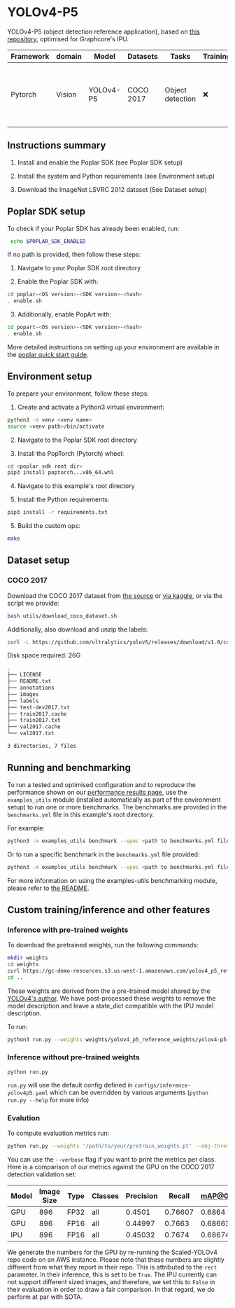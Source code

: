 # YOLOv4-P5
YOLOv4-P5 (object detection reference application), based on [this repository](https://github.com/WongKinYiu/ScaledYOLOv4), optimised for Graphcore's IPU.

| Framework | domain | Model | Datasets | Tasks| Training| Inference | Reference |
|-------------|-|------|-------|-------|-------|---|---|
| Pytorch | Vision | YOLOv4-P5 | COCO 2017 | Object detection | ❌ | ✅ | [Scaled-YOLOv4: Scaling Cross Stage Partial Network](https://arxiv.org/abs/2011.08036) |


## Instructions summary
1. Install and enable the Poplar SDK (see Poplar SDK setup)

2. Install the system and Python requirements (see Environment setup)

3. Download the ImageNet LSVRC 2012 dataset (See Dataset setup)


## Poplar SDK setup
To check if your Poplar SDK has already been enabled, run:
```bash
 echo $POPLAR_SDK_ENABLED
 ```

If no path is provided, then follow these steps:
1. Navigate to your Poplar SDK root directory

2. Enable the Poplar SDK with:
```bash 
cd poplar-<OS version>-<SDK version>-<hash>
. enable.sh
```

3. Additionally, enable PopArt with:
```bash 
cd popart-<OS version>-<SDK version>-<hash>
. enable.sh
```

More detailed instructions on setting up your environment are available in the [poplar quick start guide](https://docs.graphcore.ai/projects/graphcloud-poplar-quick-start/en/latest/).


## Environment setup
To prepare your environment, follow these steps:

1. Create and activate a Python3 virtual environment:
```bash
python3 -m venv <venv name>
source <venv path>/bin/activate
```

2. Navigate to the Poplar SDK root directory

3. Install the PopTorch (Pytorch) wheel:
```bash
cd <poplar sdk root dir>
pip3 install poptorch...x86_64.whl
```

4. Navigate to this example's root directory

5. Install the Python requirements:
```bash
pip3 install -r requirements.txt
```

5. Build the custom ops:
```bash
make
```


## Dataset setup

### COCO 2017
Download the COCO 2017 dataset from [the source](http://images.cocodataset.org/zips/) or [via kaggle](https://www.kaggle.com/datasets/awsaf49/coco-2017-dataset), or via the script we provide:
```bash
bash utils/download_coco_dataset.sh
```

Additionally, also download  and unzip the labels:
```bash
curl -L https://github.com/ultralytics/yolov5/releases/download/v1.0/coco2017labels.zip -o coco2017labels.zip && unzip -q coco2017labels.zip -d '<dataset path>' && rm coco2017labels.zip
```

Disk space required: 26G

```bash
.
├── LICENSE
├── README.txt
├── annotations
├── images
├── labels
├── test-dev2017.txt
├── train2017.cache
├── train2017.txt
├── val2017.cache
└── val2017.txt

3 directories, 7 files
```


## Running and benchmarking
To run a tested and optimised configuration and to reproduce the performance shown on our [performance results page](https://www.graphcore.ai/performance-results), use the `examples_utils` module (installed automatically as part of the environment setup) to run one or more benchmarks. The benchmarks are provided in the `benchmarks.yml` file in this example's root directory.

For example:

```bash
python3 -m examples_utils benchmark --spec <path to benchmarks.yml file>
```

Or to run a specific benchmark in the `benchmarks.yml` file provided:

```bash
python3 -m examples_utils benchmark --spec <path to benchmarks.yml file> --benchmark <name of benchmark>
```

For more information on using the examples-utils benchmarking module, please refer to [the README](https://github.com/graphcore/examples-utils/blob/master/examples_utils/benchmarks/README.md).


## Custom training/inference and other features

### Inference with pre-trained weights
To download the pretrained weights, run the following commands:
```bash
mkdir weights
cd weights
curl https://gc-demo-resources.s3.us-west-1.amazonaws.com/yolov4_p5_reference_weights.tar.gz -o yolov4_p5_reference_weights.tar.gz && tar -zxvf yolov4_p5_reference_weights.tar.gz && rm yolov4_p5_reference_weights.tar.gz
cd ..
```
These weights are derived from the a pre-trained model shared by the [YOLOv4's author](https://github.com/WongKinYiu/ScaledYOLOv4). We have post-processed these weights to remove the model description and leave a state_dict compatible with the IPU model description.

To run:
```bash
python3 run.py --weights weights/yolov4_p5_reference_weights/yolov4-p5-sd.pt
```

### Inference without pre-trained weights

```console
python run.py
```
`run.py` will use the default config defined in `configs/inference-yolov4p5.yaml` which can be overridden by various arguments (`python run.py --help` for more info)

### Evalution

To compute evaluation metrics run:
```bash
python run.py --weights '/path/to/your/pretrain_weights.pt' --obj-threshold 0.001 --class-conf-threshold 0.001
```
You can use the `--verbose` flag if you want to print the metrics per class. Here is a comparison of our metrics against the GPU on the COCO 2017 detection validation set:

| Model | Image Size | Type | Classes | Precision | Recall | mAP@0.5 | mAP@0.5:.95 |
|-------|------------|------|---------|-----------|--------|---------|-------------|
|  GPU  | 896        | FP32 | all     | 0.4501    | 0.76607| 0.6864  | 0.49034     |
|  GPU  | 896        | FP16 | all     | 0.44997   | 0.7663 | 0.68663 | 0.49037     |
|  IPU  | 896        | FP16 | all     | 0.45032   | 0.7674 | 0.68674 | 0.49159     |

We generate the numbers for the GPU by re-running the Scaled-YOLOv4 repo code on an AWS instance. Please note that these numbers are slightly different from what they report in their repo. This is attributed to the `rect` parameter. In their inference, this is set to be `True`. The IPU currently can not support different sized images, and therefore, we set this to `False` in their evaluation in order to draw a fair comparison. In that regard, we do perform at par with SOTA. 
